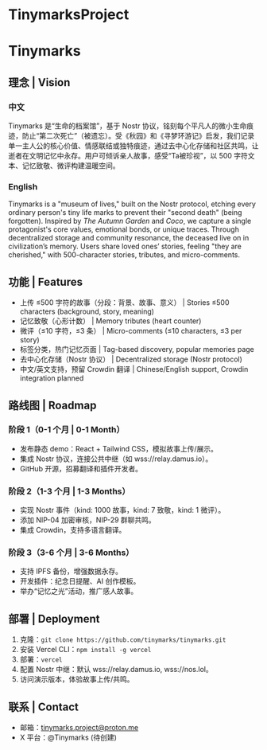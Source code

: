 # TinymarksProject

# Tinymarks

## 理念 | Vision
### 中文
Tinymarks 是“生命的档案馆”，基于 Nostr 协议，铭刻每个平凡人的微小生命痕迹，防止“第二次死亡”（被遗忘）。受《秋园》和《寻梦环游记》启发，我们记录单一主人公的核心价值、情感联结或独特痕迹，通过去中心化存储和社区共鸣，让逝者在文明记忆中永存。用户可倾诉亲人故事，感受“Ta被珍视”，以 500 字符文本、记忆致敬、微评构建温暖空间。

### English
Tinymarks is a "museum of lives," built on the Nostr protocol, etching every ordinary person's tiny life marks to prevent their "second death" (being forgotten). Inspired by *The Autumn Garden* and *Coco*, we capture a single protagonist's core values, emotional bonds, or unique traces. Through decentralized storage and community resonance, the deceased live on in civilization’s memory. Users share loved ones’ stories, feeling "they are cherished," with 500-character stories, tributes, and micro-comments.

## 功能 | Features
- 上传 ≤500 字符的故事（分段：背景、故事、意义） | Stories ≤500 characters (background, story, meaning)
- 记忆致敬（心形计数） | Memory tributes (heart counter)
- 微评（≤10 字符，≤3 条） | Micro-comments (≤10 characters, ≤3 per story)
- 标签分类，热门记忆页面 | Tag-based discovery, popular memories page
- 去中心化存储（Nostr 协议） | Decentralized storage (Nostr protocol)
- 中文/英文支持，预留 Crowdin 翻译 | Chinese/English support, Crowdin integration planned

## 路线图 | Roadmap
### 阶段 1（0-1 个月 | 0-1 Month）
- 发布静态 demo：React + Tailwind CSS，模拟故事上传/展示。
- 集成 Nostr 协议，连接公共中继（如 wss://relay.damus.io）。
- GitHub 开源，招募翻译和插件开发者。

### 阶段 2（1-3 个月 | 1-3 Months）
- 实现 Nostr 事件（kind: 1000 故事，kind: 7 致敬，kind: 1 微评）。
- 添加 NIP-04 加密审核，NIP-29 群聊共鸣。
- 集成 Crowdin，支持多语言翻译。

### 阶段 3（3-6 个月 | 3-6 Months）
- 支持 IPFS 备份，增强数据永存。
- 开发插件：纪念日提醒、AI 创作模板。
- 举办“记忆之光”活动，推广感人故事。

## 部署 | Deployment
1. 克隆：`git clone https://github.com/tinymarks/tinymarks.git`
2. 安装 Vercel CLI：`npm install -g vercel`
3. 部署：`vercel`
4. 配置 Nostr 中继：默认 wss://relay.damus.io, wss://nos.lol。
5. 访问演示版本，体验故事上传/共鸣。

## 联系 | Contact
- 邮箱：tinymarks.project@proton.me
- X 平台：@Tinymarks (待创建)

